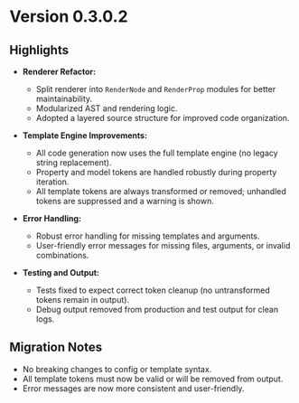 # Version 0.3.0.2

## Highlights

- **Renderer Refactor:**
  - Split renderer into `RenderNode` and `RenderProp` modules for better maintainability.
  - Modularized AST and rendering logic.
  - Adopted a layered source structure for improved code organization.

- **Template Engine Improvements:**
  - All code generation now uses the full template engine (no legacy string replacement).
  - Property and model tokens are handled robustly during property iteration.
  - All template tokens are always transformed or removed; unhandled tokens are suppressed and a warning is shown.

- **Error Handling:**
  - Robust error handling for missing templates and arguments.
  - User-friendly error messages for missing files, arguments, or invalid combinations.

- **Testing and Output:**
  - Tests fixed to expect correct token cleanup (no untransformed tokens remain in output).
  - Debug output removed from production and test output for clean logs.

## Migration Notes

- No breaking changes to config or template syntax.
- All template tokens must now be valid or will be removed from output.
- Error messages are now more consistent and user-friendly. 
